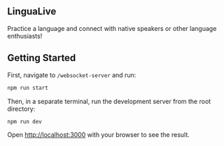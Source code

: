 ## LinguaLive

Practice a language and connect with native speakers or other language enthusiasts!

## Getting Started

First, navigate to `/websocket-server` and run:

```bash
npm run start
```

Then, in a separate terminal, run the development server from the root directory:

```bash
npm run dev
```

Open [http://localhost:3000](http://localhost:3000) with your browser to see the result.

